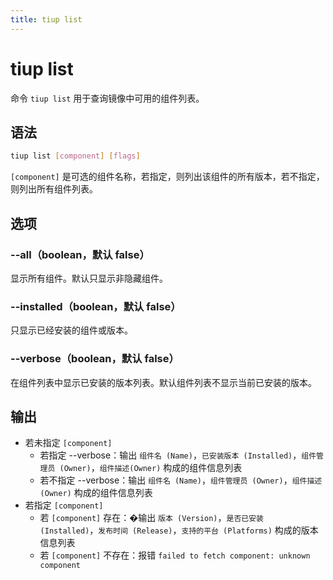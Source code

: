 ```yaml
---
title: tiup list
---
```


# tiup list

命令 `tiup list` 用于查询镜像中可用的组件列表。

## 语法

```sh
tiup list [component] [flags]
```

`[component]` 是可选的组件名称，若指定，则列出该组件的所有版本，若不指定，则列出所有组件列表。

## 选项

### --all（boolean，默认 false）

显示所有组件。默认只显示非隐藏组件。

### --installed（boolean，默认 false）

只显示已经安装的组件或版本。

### --verbose（boolean，默认 false）

在组件列表中显示已安装的版本列表。默认组件列表不显示当前已安装的版本。

## 输出

- 若未指定 `[component]`
    - 若指定 --verbose：输出 `组件名 (Name)`，`已安装版本 (Installed)`，`组件管理员 (Owner)`，`组件描述(Owner)` 构成的组件信息列表
    - 若不指定 --verbose：输出 `组件名 (Name)`，`组件管理员 (Owner)`，`组件描述 (Owner)` 构成的组件信息列表
- 若指定 `[component]`
    - 若 `[component]` 存在：�输出 `版本 (Version)`，`是否已安装 (Installed)`，`发布时间 (Release)`，`支持的平台 (Platforms)` 构成的版本信息列表
    - 若 `[component]` 不存在：报错 `failed to fetch component: unknown component`
